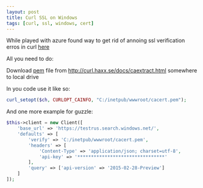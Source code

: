 ```yaml
---
layout: post
title: Curl SSL on Windows
tags: [curl, ssl, windows, cert]
---
```


While played with azure found way to get rid of annoing ssl verification erros in curl [here](http://richardwarrender.com/2007/05/the-secret-to-curl-in-php-on-windows/)

All you need to do:

Download [pem](http://curl.haxx.se/ca/cacert.pem) file from http://curl.haxx.se/docs/caextract.html somewhere to local drive

In you code use it like so:

```php
curl_setopt($ch, CURLOPT_CAINFO, "C:/inetpub/wwwroot/cacert.pem");
```

And one more example for guzzle:

```php
$this->client = new Client([
    'base_url' => 'https://testrus.search.windows.net/',
    'defaults' => [
        'verify' => 'C:/inetpub/wwwroot/cacert.pem',
        'headers' => [
            'Content-Type' => 'application/json; charset=utf-8',
            'api-key' => '********************************'
        ],
        'query' => ['api-version' => '2015-02-28-Preview']
    ]
]);
```
